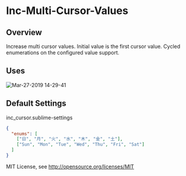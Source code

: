 # Inc-Multi-Cursor-Values
## Overview
Increase multi cursor values.
Initial value is the first cursor value.
Cycled enumerations on the configured value support.

## Uses
![Mar-27-2019 14-29-41](https://user-images.githubusercontent.com/1094339/55052612-ed6d6300-509c-11e9-9c43-050717a0f86d.gif)

## Default Settings
inc_cursor.sublime-settings
```json
{
  "enums": [
    ["日", "月", "火", "水", "木", "金", "土"],
    ["Sun", "Mon", "Tue", "Wed", "Thu", "Fri", "Sat"]
  ]
}
```

MIT License, see http://opensource.org/licenses/MIT
